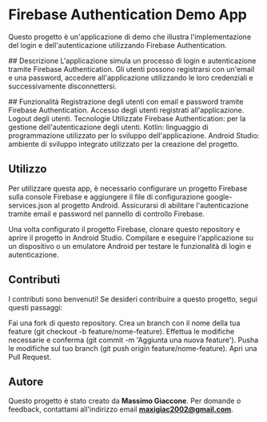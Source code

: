 # Firebase Authentication Demo App
Questo progetto è un'applicazione di demo che illustra l'implementazione del login e dell'autenticazione utilizzando Firebase Authentication.

## Descrizione
L'applicazione simula un processo di login e autenticazione tramite Firebase Authentication. Gli utenti possono registrarsi con un'email e una password, accedere all'applicazione utilizzando le loro credenziali e successivamente disconnettersi.

## Funzionalità
Registrazione degli utenti con email e password tramite Firebase Authentication.
Accesso degli utenti registrati all'applicazione.
Logout degli utenti.
Tecnologie Utilizzate
Firebase Authentication: per la gestione dell'autenticazione degli utenti.
Kotlin: linguaggio di programmazione utilizzato per lo sviluppo dell'applicazione.
Android Studio: ambiente di sviluppo integrato utilizzato per la creazione del progetto.

## Utilizzo
Per utilizzare questa app, è necessario configurare un progetto Firebase sulla console Firebase e aggiungere il file di configurazione google-services.json al progetto Android. Assicurarsi di abilitare l'autenticazione tramite email e password nel pannello di controllo Firebase.

Una volta configurato il progetto Firebase, clonare questo repository e aprire il progetto in Android Studio. Compilare e eseguire l'applicazione su un dispositivo o un emulatore Android per testare le funzionalità di login e autenticazione.

## Contributi
I contributi sono benvenuti! Se desideri contribuire a questo progetto, segui questi passaggi:

Fai una fork di questo repository.
Crea un branch con il nome della tua feature (git checkout -b feature/nome-feature).
Effettua le modifiche necessarie e conferma (git commit -m 'Aggiunta una nuova feature').
Pusha le modifiche sul tuo branch (git push origin feature/nome-feature).
Apri una Pull Request.

## Autore
Questo progetto è stato creato da **Massimo Giaccone**. Per domande o feedback, contattami all'indirizzo email **maxigiac2002@gmail.com**.
